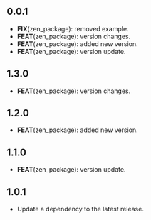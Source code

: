 ## 0.0.1

 - **FIX**(zen_package): removed example.
 - **FEAT**(zen_package): version changes.
 - **FEAT**(zen_package): added new version.
 - **FEAT**(zen_package): version update.

## 1.3.0

 - **FEAT**(zen_package): version changes.

## 1.2.0

 - **FEAT**(zen_package): added new version.

## 1.1.0

 - **FEAT**(zen_package): version update.

## 1.0.1

 - Update a dependency to the latest release.

